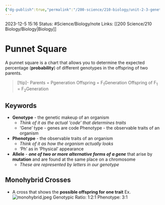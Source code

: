 ```yaml
---
{"dg-publish":true,"permalink":"/200-science/210-biology/unit-2-3-genetics-and-meiosis/2-3-4-monohybrid-cross/","updated":"2023-12-21T11:13:57.083-06:00"}
---
```


2023-12-5
15:16
Status: #Science/Biology/note
Links: [[200 Science/210 Biology/Biology\|Biology]]
# Punnet Square
A punnet square is a chart that allows you to determine the expected percentage (**probability**) of different genotypes in the offspring of two parents.
>[!tip]-
>Parents = Pgeneration
Offspring = F<sub>1</sub>Generation
Offspring of F<sub>1</sub> = F<sub>2</sub>Generation
## Keywords
- **Genotype** - the genetic makeup of an organism
	- *Think of it as the actual ‘code’ that determines traits*
	- ‘Gene’ type - genes are code
Phenotype - the observable traits of an organism
- **Phenotype** - the observable traits of an organism
	- *Think of it as how the organism actually looks*
	- ‘Ph’ as in ‘Physical’ appearance
- **Allele** - ***one of two or more alternative forms of a gene*** that arise by **mutation** and are found at the same place on a chromosome
	- *These are represented by letters in our genotype*
## Monohybrid Crosses
- A cross that shows the **possible offspring for one trait**
Ex.
![monohybrid.jpeg](/img/user/Files/monohybrid.jpeg)
Genotypic Ratio: 1:2:1
Phenotype: 3:1 